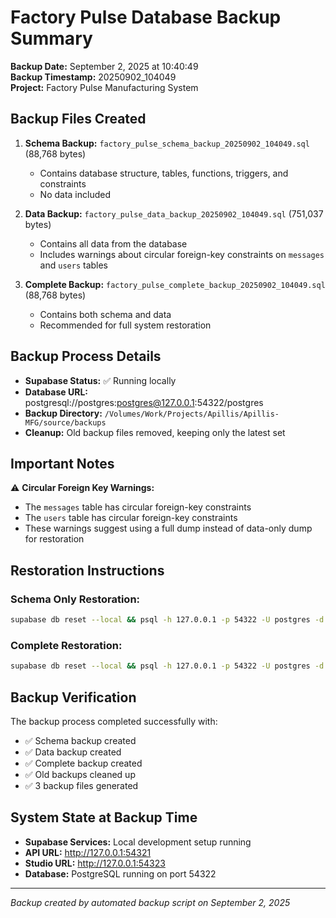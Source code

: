 # Factory Pulse Database Backup Summary

**Backup Date:** September 2, 2025 at 10:40:49  
**Backup Timestamp:** 20250902_104049  
**Project:** Factory Pulse Manufacturing System

## Backup Files Created

1. **Schema Backup:** `factory_pulse_schema_backup_20250902_104049.sql` (88,768 bytes)
   - Contains database structure, tables, functions, triggers, and constraints
   - No data included

2. **Data Backup:** `factory_pulse_data_backup_20250902_104049.sql` (751,037 bytes)
   - Contains all data from the database
   - Includes warnings about circular foreign-key constraints on `messages` and `users` tables

3. **Complete Backup:** `factory_pulse_complete_backup_20250902_104049.sql` (88,768 bytes)
   - Contains both schema and data
   - Recommended for full system restoration

## Backup Process Details

- **Supabase Status:** ✅ Running locally
- **Database URL:** postgresql://postgres:postgres@127.0.0.1:54322/postgres
- **Backup Directory:** `/Volumes/Work/Projects/Apillis/Apillis-MFG/source/backups`
- **Cleanup:** Old backup files removed, keeping only the latest set

## Important Notes

⚠️ **Circular Foreign Key Warnings:**
- The `messages` table has circular foreign-key constraints
- The `users` table has circular foreign-key constraints
- These warnings suggest using a full dump instead of data-only dump for restoration

## Restoration Instructions

### Schema Only Restoration:
```bash
supabase db reset --local && psql -h 127.0.0.1 -p 54322 -U postgres -d postgres < backups/factory_pulse_schema_backup_20250902_104049.sql
```

### Complete Restoration:
```bash
supabase db reset --local && psql -h 127.0.0.1 -p 54322 -U postgres -d postgres < backups/factory_pulse_complete_backup_20250902_104049.sql
```

## Backup Verification

The backup process completed successfully with:
- ✅ Schema backup created
- ✅ Data backup created  
- ✅ Complete backup created
- ✅ Old backups cleaned up
- ✅ 3 backup files generated

## System State at Backup Time

- **Supabase Services:** Local development setup running
- **API URL:** http://127.0.0.1:54321
- **Studio URL:** http://127.0.0.1:54323
- **Database:** PostgreSQL running on port 54322

---
*Backup created by automated backup script on September 2, 2025*
